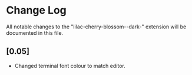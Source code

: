 # Change Log

All notable changes to the "lilac-cherry-blossom--dark-" extension will be documented in this file.

## [0.05]

- Changed terminal font colour to match editor. 
